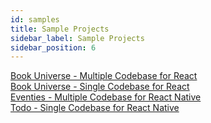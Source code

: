 ```yaml
---
id: samples
title: Sample Projects
sidebar_label: Sample Projects
sidebar_position: 6
---
```



[Book Universe - Multiple Codebase for React](book-universe-multiple-codebase-react)  
[Book Universe - Single Codebase for React](book-universe-single-codebase-react)  
[Eventies - Multiple Codebase for React Native](eventies-multiple-codebase-react-native)  
[Todo - Single Codebase for React Native](todo-single-codebase-react-native)


